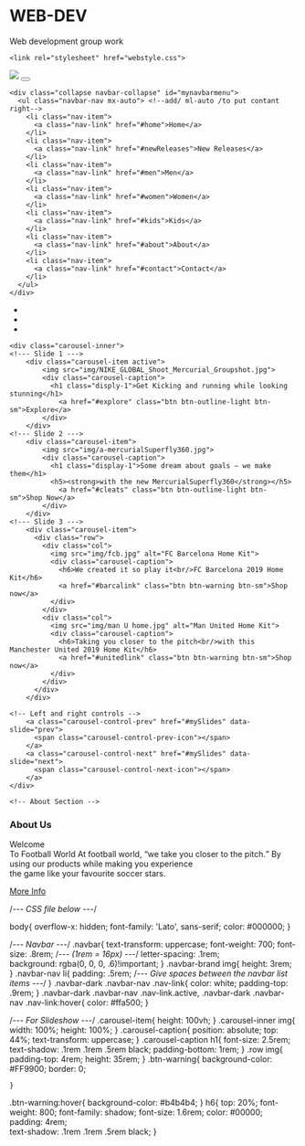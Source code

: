 # WEB-DEV
Web development group work

<!DOCTYPE html>
<html lang="en">
<head>
	<title>FB Store</title>
	<meta charset="utf-8">
	<meta name="viewport" content="width=device-width, initial-scale=1">
	<link rel="stylesheet" href="https://maxcdn.bootstrapcdn.com/bootstrap/4.3.1/css/bootstrap.min.css">
	<script src="https://ajax.googleapis.com/ajax/libs/jquery/3.3.1/jquery.min.js"></script>
	<script src="https://cdnjs.cloudflare.com/ajax/libs/popper.js/1.14.7/umd/popper.min.js"></script>
	<script src="https://maxcdn.bootstrapcdn.com/bootstrap/4.3.1/js/bootstrap.min.js"></script>
	<script src="https://use.fontawesome.com/releases/v5.6.1/js/all.js"></script>
	
	<link rel="stylesheet" href="webstyle.css">
</head>

<body>

<div id="home">     <!--- class="container-fluid" --->
<nav class="navbar navbar-expand-md navbar-dark bg-dark fixed-top">
	<a class="navbar-brand" href="#home"><img src="img/Logo.png"></a>
	<button class="navbar-toggler" type="button" data-toggle="collapse" data-target="#mynavbarmenu">
		<span class="navbar-toggler-icon"></span>
	</button>

<!-- Navbar links/content -->
	<div class="collapse navbar-collapse" id="mynavbarmenu">
	  <ul class="navbar-nav mx-auto"> <!--add/ ml-auto /to put contant right-->
		<li class="nav-item">
		  <a class="nav-link" href="#home">Home</a>
	    </li>
		<li class="nav-item">
		  <a class="nav-link" href="#newReleases">New Releases</a>
		</li>
		<li class="nav-item">
		  <a class="nav-link" href="#men">Men</a>
		</li>
		<li class="nav-item">
		  <a class="nav-link" href="#women">Women</a>
		</li>
		<li class="nav-item">
		  <a class="nav-link" href="#kids">Kids</a>
		</li>
		<li class="nav-item">
		  <a class="nav-link" href="#about">About</a>
		</li>
		<li class="nav-item">
		  <a class="nav-link" href="#contact">Contact</a>
		</li>
	  </ul>
	</div>
</nav>
</div>

<!--- Image Slider indicators--->
<div id="mySlides" class="carousel slide" data-ride="carousel">  <!-- add--  data-interval="7000" --for time image spend on the screen  -->
	<ul class="carousel-indicators">
	  <li data-target="#mySlides" data-slide-to="0" class="active"></li>
	  <li data-target="#mySlides" data-slide-to="1"></li>
	  <li data-target="#mySlides" data-slide-to="3"></li>
	</ul>
	
<!--- Slideshow --->
	<div class="carousel-inner">
	<!--- Slide 1 --->
		<div class="carousel-item active">
			<img src="img/NIKE_GLOBAL_Shoot_Mercurial_Groupshot.jpg">
			<div class="carousel-caption">
			  <h1 class="disply-1">Get Kicking and running while looking stunning</h1>
				<a href="#explore" class="btn btn-outline-light btn-sm">Explore</a>
			</div>
		</div>
	<!--- Slide 2 --->
		<div class="carousel-item">
			<img src="img/a-mercurialSuperfly360.jpg">
			<div class="carousel-caption">
			  <h1 class="display-1">Some dream about goals – we make them</h1>
			  <h5><strong>with the new MercurialSuperfly360</strong></h5>
				<a href="#cleats" class="btn btn-outline-light btn-sm">Shop Now</a>
			</div>
		</div>
	<!--- Slide 3 --->
		<div class="carousel-item">
		  <div class="row">
			<div class="col">
			  <img src="img/fcb.jpg" alt="FC Barcelona Home Kit">
			  <div class="carousel-caption">
			    <h6>We created it so play it<br/>FC Barcelona 2019 Home Kit</h6>
			    <a href="#barcalink" class="btn btn-warning btn-sm">Shop now</a>
			  </div>
			</div>
			<div class="col">
			  <img src="img/man U home.jpg" alt="Man United Home Kit">
			  <div class="carousel-caption">
				<h6>Taking you closer to the pitch<br/>with this Manchester United 2019 Home Kit</h6>
				<a href="#unitedlink" class="btn btn-warning btn-sm">Shop now</a>
			  </div>
			</div>
		  </div>
		</div>
		
	<!-- Left and right controls -->
		<a class="carousel-control-prev" href="#mySlides" data-slide="prev">
		  <span class="carousel-control-prev-icon"></span>
		</a>
		<a class="carousel-control-next" href="#mySlides" data-slide="next">
		  <span class="carousel-control-next-icon"></span>
		</a>
	</div>
	
	<!-- About Section -->
<div id="about">

<div class="jumbotron container-fluid">
  <div class="col-12 text-center">
	<h3 class="heading">About Us</h3>
	<div class="heading-underline"></div>
	  <p class="lead">Welcome<br> To Football World At football world, <q>we take you closer to the pitch.</q> By<br/>
		using our products while making you experience<br/>the game like your favourite 
		soccer stars.
	  </p>
	  <a href="#joinlink" class="btn btn-outline-light btn-md">More Info</a>
	</div>
  </div>
</div>
</div>
</body>
</html>

/*--- CSS file below ---*/

body{
	overflow-x: hidden;
	font-family: 'Lato', sans-serif;
	color: #000000;
	}

/*--- Navbar ---*/
.navbar{
	text-transform: uppercase;
	font-weight: 700;
	font-size: .8rem;  /*--- (1rem = 16px) ---*/
	letter-spacing: .1rem;  
	background: rgba(0, 0, 0, .6)!important;
	}
.navbar-brand img{
	height: 3rem;
	}
.navbar-nav li{
	padding: .5rem;  /*--- Give spaces between the navbar list items ---*/
	}
.navbar-dark .navbar-nav .nav-link{
	color: white;
	padding-top: .9rem;
	}
.navbar-dark .navbar-nav .nav-link.active,
.navbar-dark .navbar-nav .nav-link:hover{
	color: #ffa500;
	}
	
/*--- For Slideshow ---*/
.carousel-item{
	height: 100vh;
	}
.carousel-inner img{
	width: 100%;
	height: 100%;
	}
.carousel-caption{
	position: absolute;
	top: 44%;
	text-transform: uppercase;
	}
.carousel-caption h1{
	font-size: 2.5rem;
	text-shadow: .1rem .1rem .5rem black;
	padding-bottom: 1rem;
	}
.row img{
	padding-top: 4rem;
	height: 35rem;
	}
.btn-warning{
	background-color: #FF9900;
	border: 0;
	
	}
.btn-warning:hover{
	background-color: #b4b4b4;
	}
h6{
	top: 20%;
	font-weight: 800;
	font-family: shadow;
	font-size: 1.6rem;
	color: #00000;
	padding: 4rem;	
	text-shadow: .1rem .1rem .5rem black;
}

